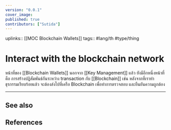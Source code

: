 ```yaml
---
version: "0.0.1"
cover_image:
published: true
contributors: ["Sutida"]
---
```

uplinks:: [[MOC Blockchain Wallets]]
tags:: #lang/th #type/thing

# Interact with the blockchain network
หน้าที่ของ [[Blockchain Wallets]] นอกจาก [[Key Management]] แล้ว ยังมีอีกหนึ่งหน้าที่ คือ การสร้างปฏิสัมพันธ์กันระหว่าง transaction กับ [[Blockchain]]  เช่น หลังจากที่เราทำธุรกรรมเรียบร้อยแล้ว จะต้องส่งไปที่เครือ Blockchain เพื่อทำการตรวจสอบ และยืนยันความถูกต้อง

---
## See also
## References
